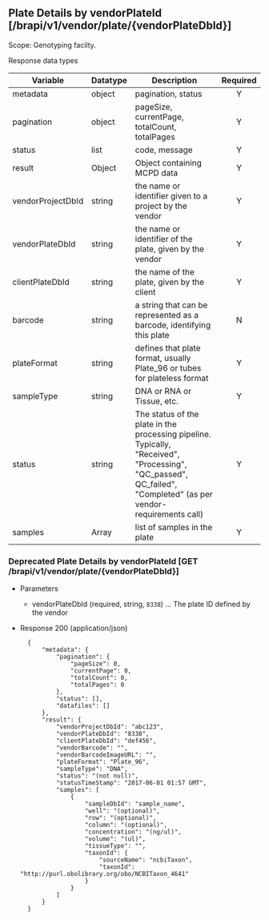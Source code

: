 ## Plate Details by vendorPlateId [/brapi/v1/vendor/plate/{vendorPlateDbId}] 
Scope: Genotyping facilty.

Response data types

|Variable|Datatype|Description|Required|  
|------|------|------|:-----:|
|metadata|object|pagination, status|Y|
|pagination|object|pageSize, currentPage, totalCount, totalPages|Y|
|status|list|code, message|Y|
|result|Object|Object containing MCPD data|Y|
|vendorProjectDbId|string|the name or identifier given to a project by the vendor|Y|
|vendorPlateDbId|string|the name or identifier of the plate, given by the vendor|Y|
|clientPlateDbId|string|the name of the plate, given by the client|Y|
|barcode|string|a string that can be represented as a barcode, identifying this plate|N|
|plateFormat|string|defines that plate format, usually Plate_96 or tubes for plateless format|Y|
|sampleType|string|DNA or RNA or Tissue, etc.|Y|
|status|string|The status of the plate in the processing pipeline. Typically,  "Received", "Processing", "QC_passed", QC_failed", "Completed" (as per vendor-requirements call)|Y|
|samples|Array|list of samples in the plate|Y|
 

### **Deprecated** Plate Details by vendorPlateId [GET /brapi/v1/vendor/plate/{vendorPlateDbId}] 
+ Parameters
    + vendorPlateDbId (required, string, `8338`) ... The plate ID defined by the vendor

+ Response 200 (application/json)

        {
            "metadata": {
                "pagination": {
                    "pageSize": 0,
                    "currentPage": 0,
                    "totalCount": 0,
                    "totalPages": 0
                },
                "status": [],
                "datafiles": []
            },
            "result": {
                "vendorProjectDbId": "abc123",
                "vendorPlateDbId": "8338",
                "clientPlateDbId": "def456",
                "vendorBarcode": "",
                "vendorBarcodeImageURL": "",
                "plateFormat": "Plate_96",
                "sampleType": "DNA",
                "status": "(not null)",
                "statusTimeStamp": "2017-06-01 01:57 GMT",
                "samples": [
                    {
                        "sampleDbId": "sample_name",
                        "well": "(optional)",
                        "row": "(optional)",
                        "column": "(optional)",
                        "concentration": "(ng/ul)",
                        "volume": "(ul)",
                        "tissueType": "",
                        "taxonId": {
                            "sourceName": "ncbiTaxon",
                            "taxonId": "http://purl.obolibrary.org/obo/NCBITaxon_4641"
                        }
                    }
                ]
            }
        }
